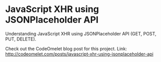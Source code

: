 # JavaScript XHR using JSONPlaceholder API

Understanding JavaScript XHR using JSONPlaceholder API (GET, POST, PUT, DELETE). 

Check out the CodeOmelet blog post for this project.
Link: http://codeomelet.com/posts/javascript-xhr-using-jsonplaceholder-api